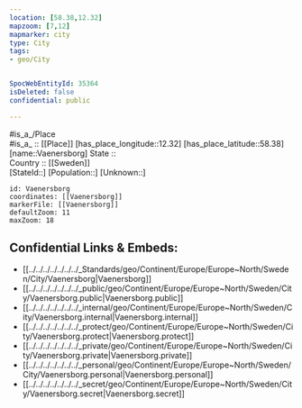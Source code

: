 ```yaml
---
location: [58.38,12.32] 
mapzoom: [7,12] 
mapmarker: city 
type: City
tags:
- geo/City


SpocWebEntityId: 35364
isDeleted: false
confidential: public

---
```

#is_a_/Place  
#is_a_ :: [[Place]] 
[has_place_longitude::12.32] 
[has_place_latitude::58.38] 
[name::Vaenersborg] 
State ::  
Country :: [[Sweden]]  
[StateId::] 
[Population::] 
[Unknown::] 


```leaflet
id: Vaenersborg
coordinates: [[Vaenersborg]] 
markerFile: [[Vaenersborg]] 
defaultZoom: 11 
maxZoom: 18
```


## Confidential Links & Embeds: 
- [[../../../../../../../_Standards/geo/Continent/Europe/Europe~North/Sweden/City/Vaenersborg|Vaenersborg]] 
- [[../../../../../../../_public/geo/Continent/Europe/Europe~North/Sweden/City/Vaenersborg.public|Vaenersborg.public]] 
- [[../../../../../../../_internal/geo/Continent/Europe/Europe~North/Sweden/City/Vaenersborg.internal|Vaenersborg.internal]] 
- [[../../../../../../../_protect/geo/Continent/Europe/Europe~North/Sweden/City/Vaenersborg.protect|Vaenersborg.protect]] 
- [[../../../../../../../_private/geo/Continent/Europe/Europe~North/Sweden/City/Vaenersborg.private|Vaenersborg.private]] 
- [[../../../../../../../_personal/geo/Continent/Europe/Europe~North/Sweden/City/Vaenersborg.personal|Vaenersborg.personal]] 
- [[../../../../../../../_secret/geo/Continent/Europe/Europe~North/Sweden/City/Vaenersborg.secret|Vaenersborg.secret]] 
